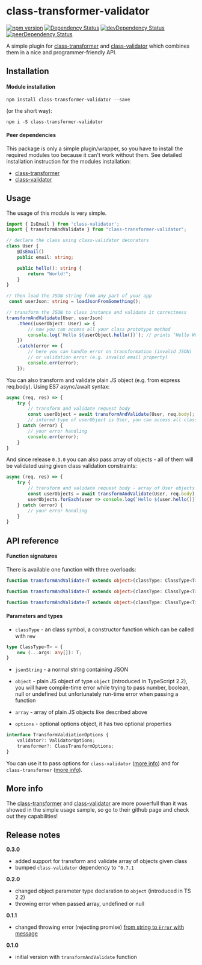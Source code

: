 # class-transformer-validator

[![npm version](https://badge.fury.io/js/class-transformer-validator.svg)](https://badge.fury.io/js/class-transformer-validator)
[![Dependency Status](https://david-dm.org/19majkel94/class-transformer-validator.svg)](https://david-dm.org/19majkel94/class-transformer-validator)
[![devDependency Status](https://david-dm.org/19majkel94/class-transformer-validator/dev-status.svg)](https://david-dm.org/19majkel94/class-transformer-validator#info=devDependencies)
[![peerDependency Status](https://david-dm.org/19majkel94/class-transformer-validator/peer-status.svg)](https://david-dm.org/19majkel94/class-transformer-validator#info=devDependencies)

A simple plugin for [class-transformer](https://github.com/pleerock/class-transformer) and [class-validator](https://github.com/pleerock/class-validator) which combines them in a nice and programmer-friendly API.

## Installation

#### Module installation

`npm install class-transformer-validator --save`

(or the short way):

`npm i -S class-transformer-validator`

#### Peer dependencies

This package is only a simple plugin/wrapper, so you have to install the required modules too because it can't work without them. See detailed installation instruction for the modules installation:

- [class-transformer](https://github.com/pleerock/class-transformer#installation)
- [class-validator](https://github.com/pleerock/class-validator#installation)

## Usage

The usage of this module is very simple.

```ts
import { IsEmail } from 'class-validator';
import { transformAndValidate } from "class-transformer-validator";

// declare the class using class-validator decorators
class User {
    @IsEmail()
    public email: string;

    public hello(): string {
        return "World!";
    }
}

// then load the JSON string from any part of your app
 const userJson: string = loadJsonFromSomething();

// transform the JSON to class instance and validate it correctness
transformAndValidate(User, userJson)
    .then((userObject: User) => {
        // now you can access all your class prototype method
        console.log(`Hello ${userObject.hello()}`); // prints "Hello World!" on console
    })
    .catch(error => {
        // here you can handle error on transformation (invalid JSON)
        // or validation error (e.g. invalid email property)
        console.err(error);
    });
```
You can also transform and validate plain JS object (e.g. from express req.body). Using ES7 async/await syntax:
```ts
async (req, res) => {
    try {
        // transform and validate request body
        const userObject = await transformAndValidate(User, req.body);
        // intered type of userObject is User, you can access all class prototype properties and methods
    } catch (error) {
        // your error handling
        console.err(error);
    }
}
```
And since release `0.3.0` you can also pass array of objects - all of them will be validated using given class validation constraints:
```ts
async (req, res) => {
    try {
        // transform and validate request body - array of User objects
        const userObjects = await transformAndValidate(User, req.body);
        userObjects.forEach(user => console.log(`Hello ${user.hello()}`));
    } catch (error) {
        // your error handling
    }
}
```

## API reference

#### Function signatures

There is available one function with three overloads:
```ts
function transformAndValidate<T extends object>(classType: ClassType<T>, jsonString: string, options?: TransformValdiationOptions): Promise<T>;
```

```ts
function transformAndValidate<T extends object>(classType: ClassType<T>, object: object, options?: TransformValdiationOptions): Promise<T>;
```

```ts
function transformAndValidate<T extends object>(classType: ClassType<T>, array: object[], options?: TransformValdiationOptions): Promise<T[]>;
```

#### Parameters and types

- `classType` - an class symbol, a constructor function which can be called with `new`
```ts
type ClassType<T> = { 
    new (...args: any[]): T;
}
```
- `jsonString` - a normal string containing JSON

- `object` - plain JS object of type `object` (introduced in TypeScript 2.2), you will have compile-time error while trying to pass number, boolean, null or undefined but unfortunately run-time error when passing a function

- `array` - array of plain JS objects like described above

- `options` - optional options object, it has two optional properties
```ts
interface TransformValdiationOptions {
    validator?: ValidatorOptions;
    transformer?: ClassTransformOptions;
}
```
You can use it to pass options for `class-validator` ([more info](https://github.com/pleerock/class-validator/blob/master/src/validation/ValidatorOptions.ts)) and for `class-transformer` ([more info](https://github.com/pleerock/class-transformer/blob/master/src/ClassTransformOptions.ts)).

## More info

The [class-transformer](https://github.com/pleerock/class-transformer) and [class-validator](https://github.com/pleerock/class-validator) are more powerfull than it was showed in the simple usage sample, so go to their github page and check out they capabilities!

## Release notes

**0.3.0**

* added support for transform and validate array of objects given class
* bumped `class-validator` dependency to `^0.7.1`

**0.2.0**

* changed object parameter type declaration to `object` (introduced in TS 2.2)
* throwing error when passed array, undefined or null

**0.1.1**

* changed throwing error (rejecting promise) [from string to `Error` with message](https://github.com/19majkel94/class-transformer-validator/commit/e0ed33f9f8feb58d52bfdbc78f8150cdfd0ebe77#diff-f41e9d04a45c83f3b6f6e630f10117feR39)

**0.1.0**

* initial version with `transformAndValidate` function
